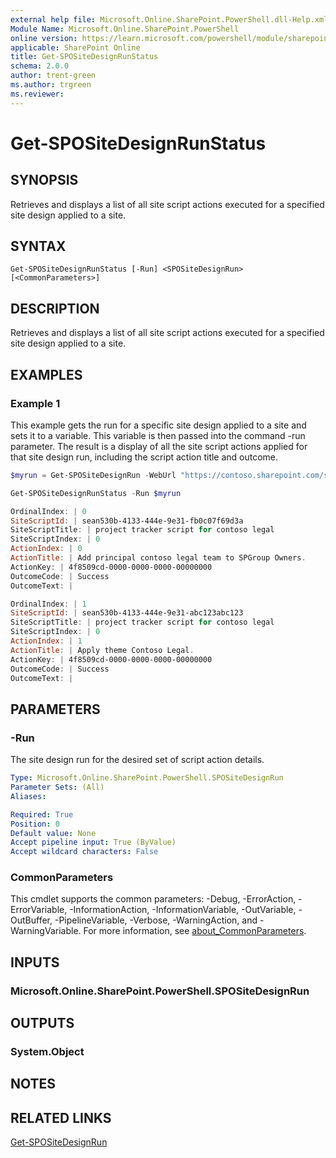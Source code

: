 ```yaml
---
external help file: Microsoft.Online.SharePoint.PowerShell.dll-Help.xml
Module Name: Microsoft.Online.SharePoint.PowerShell
online version: https://learn.microsoft.com/powershell/module/sharepoint-online/get-spositedesignrunstatus
applicable: SharePoint Online
title: Get-SPOSiteDesignRunStatus
schema: 2.0.0
author: trent-green
ms.author: trgreen
ms.reviewer:
---
```


# Get-SPOSiteDesignRunStatus

## SYNOPSIS

Retrieves and displays a list of all site script actions executed for a specified site design applied to a site.

## SYNTAX

```
Get-SPOSiteDesignRunStatus [-Run] <SPOSiteDesignRun> [<CommonParameters>]
```

## DESCRIPTION

Retrieves and displays a list of all site script actions executed for a specified site design applied to a site.

## EXAMPLES

### Example 1

This example gets the run for a specific site design applied to a site and sets it to a variable. This variable is then passed into the command -run parameter. The result is a display of all the site script actions applied for that site design run, including the script action title and outcome.

```powershell
$myrun = Get-SPOSiteDesignRun -WebUrl "https://contoso.sharepoint.com/sites/project-playbook" -SiteDesignId cefd782e-sean-4814-a68a-b33b116c302f

Get-SPOSiteDesignRunStatus -Run $myrun

OrdinalIndex: | 0
SiteScriptId: | sean530b-4133-444e-9e31-fb0c07f69d3a
SiteScriptTitle: | project tracker script for contoso legal
SiteScriptIndex: | 0
ActionIndex: | 0
ActionTitle: | Add principal contoso legal team to SPGroup Owners.
ActionKey: | 4f8509cd-0000-0000-0000-00000000
OutcomeCode: | Success
OutcomeText: |

OrdinalIndex: | 1
SiteScriptId: | sean530b-4133-444e-9e31-abc123abc123
SiteScriptTitle: | project tracker script for contoso legal
SiteScriptIndex: | 0
ActionIndex: | 1
ActionTitle: | Apply theme Contoso Legal.
ActionKey: | 4f8509cd-0000-0000-0000-00000000
OutcomeCode: | Success
OutcomeText: |
```

## PARAMETERS

### -Run

The site design run for the desired set of script action details.

```yaml
Type: Microsoft.Online.SharePoint.PowerShell.SPOSiteDesignRun
Parameter Sets: (All)
Aliases:

Required: True
Position: 0
Default value: None
Accept pipeline input: True (ByValue)
Accept wildcard characters: False
```

### CommonParameters
This cmdlet supports the common parameters: -Debug, -ErrorAction, -ErrorVariable, -InformationAction, -InformationVariable, -OutVariable, -OutBuffer, -PipelineVariable, -Verbose, -WarningAction, and -WarningVariable. For more information, see [about_CommonParameters](https://go.microsoft.com/fwlink/?LinkID=113216).

## INPUTS

### Microsoft.Online.SharePoint.PowerShell.SPOSiteDesignRun

## OUTPUTS

### System.Object

## NOTES

## RELATED LINKS

[Get-SPOSiteDesignRun](Get-SPOSiteDesignRun.md)
